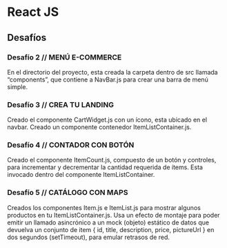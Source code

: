 # React JS


##  Desafíos 

### Desafío 2 // MENÚ E-COMMERCE

 En el directorio del proyecto, esta creada la carpeta dentro de src llamada “components”, que contiene a NavBar.js para crear una barra de menú simple.

 ### Desafío 3 // CREA TU LANDING

Creado el componente CartWidget.js con un ícono, esta ubicado en el navbar.
Creado un componente contenedor ItemListContainer.js.

### Desafío 4 // CONTADOR CON BOTÓN

Creado el componente ItemCount.js, compuesto de un botón y controles, para incrementar y decrementar la cantidad requerida de ítems.
Esta invocado dentro del componente ItemListContainer.

### Desafío 5 // CATÁLOGO CON MAPS

Creados los componentes Item.js e ItemList.js para mostrar algunos productos en tu ItemListContainer.js.
Usa un efecto de montaje para poder emitir un llamado asincrónico a un mock (objeto) estático de datos que devuelva un conjunto de item { id, title, description, price, pictureUrl } en dos segundos (setTimeout), para emular retrasos de red.
